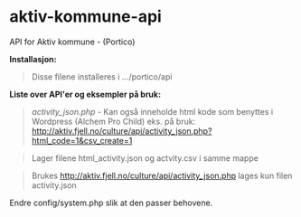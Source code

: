 # aktiv-kommune-api
API for Aktiv kommune - (Portico)

**Installasjon:**

>Disse filene installeres i .../portico/api

**Liste over API'er og eksempler på bruk:**

>_activity_json.php_ - Kan også inneholde html kode som benyttes i Wordpress (Alchem Pro Child) 
eks. på bruk: http://aktiv.fjell.no/culture/api/activity_json.php?html_code=1&csv_create=1

>Lager filene html_activity.json og actvity.csv i samme mappe

>Brukes http://aktiv.fjell.no/culture/api/activity_json.php lages kun filen activity.json

Endre config/system.php slik at den passer behovene.
